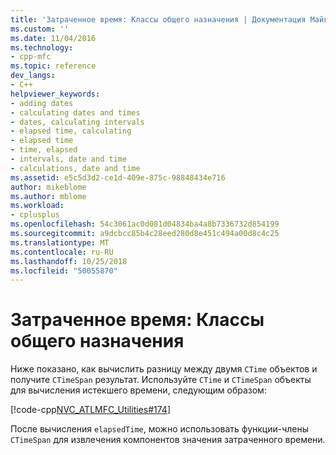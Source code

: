 ```yaml
---
title: 'Затраченное время: Классы общего назначения | Документация Майкрософт'
ms.custom: ''
ms.date: 11/04/2016
ms.technology:
- cpp-mfc
ms.topic: reference
dev_langs:
- C++
helpviewer_keywords:
- adding dates
- calculating dates and times
- dates, calculating intervals
- elapsed time, calculating
- elapsed time
- time, elapsed
- intervals, date and time
- calculations, date and time
ms.assetid: e5c5d3d2-ce1d-409e-875c-98848434e716
author: mikeblome
ms.author: mblome
ms.workload:
- cplusplus
ms.openlocfilehash: 54c3061ac0d081d04834ba4a8b7336732d854199
ms.sourcegitcommit: a9dcbcc85b4c28eed280d8e451c494a00d8c4c25
ms.translationtype: MT
ms.contentlocale: ru-RU
ms.lasthandoff: 10/25/2018
ms.locfileid: "50055870"
---
```

# <a name="elapsed-time-general-purpose-classes"></a>Затраченное время: Классы общего назначения

Ниже показано, как вычислить разницу между двумя `CTime` объектов и получите `CTimeSpan` результат. Используйте `CTime` и `CTimeSpan` объекты для вычисления истекшего времени, следующим образом:

   [!code-cpp[NVC_ATLMFC_Utilities#174](../atl-mfc-shared/codesnippet/cpp/elapsed-time-general-purpose-classes_1.cpp)]

После вычисления `elapsedTime`, можно использовать функции-члены `CTimeSpan` для извлечения компонентов значения затраченного времени.

